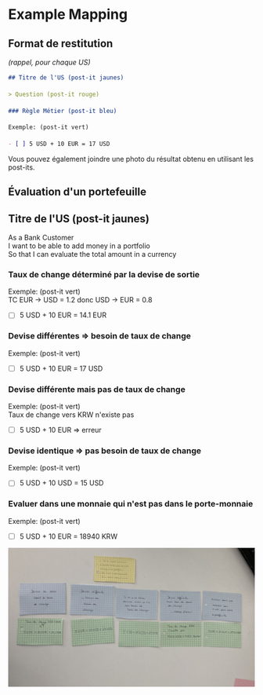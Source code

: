 # Example Mapping

## Format de restitution
*(rappel, pour chaque US)*

```markdown
## Titre de l'US (post-it jaunes)

> Question (post-it rouge)

### Règle Métier (post-it bleu)

Exemple: (post-it vert)

- [ ] 5 USD + 10 EUR = 17 USD
```

Vous pouvez également joindre une photo du résultat obtenu en utilisant les post-its.

## Évaluation d'un portefeuille

## Titre de l'US (post-it jaunes)
As a Bank Customer <br>
I want to be able to add money in a portfolio <br>
So that I can evaluate the total amount in a currency

### Taux de change déterminé par la devise de sortie

Exemple: (post-it vert) <br>
TC EUR -> USD = 1.2 donc USD -> EUR = 0.8
- [ ] 5 USD + 10 EUR = 14.1 EUR

### Devise différentes => besoin de taux de change

Exemple: (post-it vert)
- [ ] 5 USD + 10 EUR = 17 USD

### Devise différente mais pas de taux de change

Exemple: (post-it vert) <br>
Taux de change vers KRW n'existe pas
- [ ] 5 USD + 10 EUR => erreur

### Devise identique => pas besoin de taux de change

Exemple: (post-it vert)
- [ ] 5 USD + 10 USD = 15 USD

### Evaluer dans une monnaie qui n'est pas dans le porte-monnaie

Exemple: (post-it vert)
- [ ] 5 USD + 10 EUR = 18940 KRW

![](photo.png)

